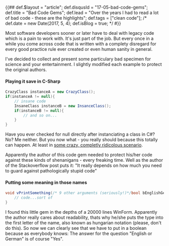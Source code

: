 {{##
    def.$layout = "article";
    def.disqusId = "17-05-bad-code-gems";
    def.title = "Bad Code Gems";
    def.lead = "Over the years I had to read a lot of bad code - these are the highlights";
    def.tags = ["clean code"];
    /*
    def.date = new Date(2017, 5, 4);
    def.isBlog = true; 
    */
#}}

Most software developers sooner or later have to deal with legacy code which is a pain to work with. It's just part of the job. But every once in a while you come across code that is written with a complety disregard for every good practice rule ever created or even human sanity in general. 

I've decided to collect and present some particulary bad specimen for science and your entertainment. I slightly modified each example to protect the original authors.

#### Playing it save in C-Sharp

```cs
CrazyClass instanceA = new CrazyClass();
if(instanceA != null){
    // insane code
    InsaneClass instanceB = new InsanceClass();
    if(instanceB != null){
        // and so on...
    } 
}
```
Have you ever checked for null directly after instanciating a class in C#? No? Me neither. But you now what - you really should because this totally can happen. At least in [some crazy, completly ridicolous scenario](http://stackoverflow.com/questions/5593781/check-for-null-after-object-creation). 

Apparently the author of this code gem needed to protect his/her code against these kinds of shenanigans - every freaking time. Well as the author of the Stackoverflow post puts it: "It really depends on how much you need to guard against pathologically stupid code"

#### Putting some meaning in those names

```cs
void vPrintSomething(/* 9 other arguments (seriously!)*/bool bEnglishGerman){
    // code...sort of
}
```
I found this little gem in the depths of a 20000 lines WinForm. Apparently the author really cares about readability, thats why he/she puts the type into the first letter of the name, also known as hungarian notation (please, don't do this). So now we can clearly see that we have to put in a boolean because as everybody knows: The answer for the question "English or German" is of course "Yes".   

